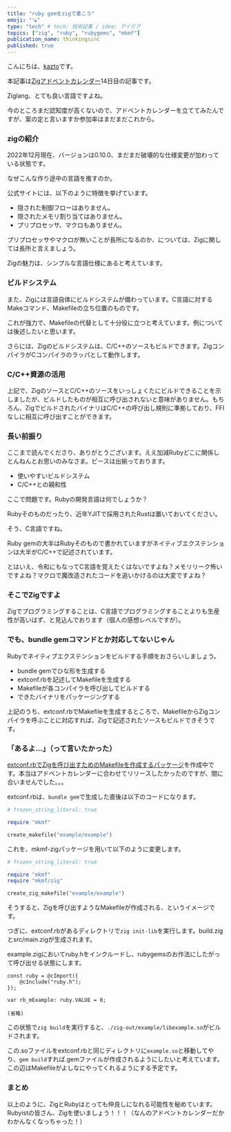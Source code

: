 ```yaml
---
title: "ruby gemをzigで書こう"
emoji: "🪚"
type: "tech" # tech: 技術記事 / idea: アイデア
topics: ["zig", "ruby", "rubygems", "mkmf"]
publication_name: thinkingsinc
published: true
---
```

こんにちは、[kazto](https://twitter.com/kazto_dev)です。

本記事は[Zigアドベントカレンダー](https://qiita.com/advent-calendar/2022/ziglang)14日目の記事です。

Ziglang、とても良い言語ですよね。

今のところまだ認知度が高くないので、アドベントカレンダーを立ててみたんですが、案の定と言いますか参加率はまだまだこれから。

### zigの紹介

2022年12月現在、バージョンは0.10.0、まだまだ破壊的な仕様変更が加わっている状態です。

なぜこんな作り途中の言語を推すのか。

公式サイトには、以下のように特徴を挙げています。

- 隠された制御フローはありません。
- 隠されたメモリ割り当てはありません。
- プリプロセッサ、マクロもありません。

プリプロセッサやマクロが無いことが長所になるのか、については、Zigに関しては長所と言えましょう。

Zigの魅力は、シンプルな言語仕様にあると考えています。

### ビルドシステム

また、Zigには言語自体にビルドシステムが備わっています。C言語に対するMakeコマンド、Makefileの立ち位置のものです。

これが強力で、Makefileの代替として十分役に立つと考えています。例については後述したいと思います。

さらには、Zigのビルドシステムは、C/C++のソースもビルドできます。ZigコンパイラがCコンパイラのラッパとして動作します。

### C/C++資源の活用

上記で、ZigのソースとC/C++のソースをいっしょくたにビルドできることを示しましたが、ビルドしたものが相互に呼び出されないと意味がありません。もちろん、ZigでビルドされたバイナリはC/C++の呼び出し規則に準拠しており、FFIなしに相互に呼び出すことができます。

### 長い前振り

ここまで読んでくださり、ありがとうございます。ええ加減Rubyどこに関係しとんねんとお思いのみなさま。ピースは出揃っております。

- 使いやすいビルドシステム
- C/C++との親和性

ここで問題です。Rubyの開発言語は何でしょうか？

Rubyそのものだったり、近年YJITで採用されたRustは置いておいてください。

そう、C言語ですね。

Ruby gemの大半はRubyそのもので書かれていますがネイティブエクステンションは大半がC/C++で記述されています。

とはいえ、令和にもなってC言語を覚えたくはないですよね？メモリリーク怖いですよね？マクロで魔改造されたコードを追いかけるのは大変ですよね？

### そこでZigですよ

Zigでプログラミングすることは、C言語でプログラミングすることよりも生産性が高いはず、と見込んでおります（個人の感想レベルですが）。

### でも、bundle gemコマンドとか対応してないじゃん

Rubyでネイティブエクステンションをビルドする手順をおさらいしましょう。

- bundle gemでひな形を生成する
- extconf.rbを記述してMakefileを生成する
- Makefileが各コンパイラを呼び出してビルドする
- できたバイナリをパッケージングする

上記のうち、extconf.rbでMakefileを生成するところで、MakefileからZigコンパイラを呼ぶことに対応すれば、Zigで記述されたソースもビルドできそうです。

### 「あるよ…」（って言いたかった）

[extconf.rbでZigを呼び出すためのMakefileを作成するパッケージ](https://github.com/kazto/mkmf-zig)を作成中です。本当はアドベントカレンダーに合わせてリリースしたかったのですが、間に合いませんでした。。。

extconf.rbは、`bundle gem`で生成した直後は以下のコードになります。

```ruby
# frozen_string_literal: true

require "mkmf"

create_makefile("example/example")
```

これを、mkmf-zigパッケージを用いて以下のように変更します。

```ruby
# frozen_string_literal: true

require "mkmf"
require "mkmf/zig"

create_zig_makefile("example/example")
```

そうすると、Zigを呼び出すようなMakefileが作成される、というイメージです。

つぎに、extconf.rbがあるディレクトリで`zig init-lib`を実行します。build.zigとsrc/main.zigが生成されます。

example.zigにおいてruby.hをインクルードし、rubygemsのお作法にしたがって呼び出せる状態にします。

```zig
const ruby = @cImport({
    @cInclude("ruby.h");
});

var rb_mExample: ruby.VALUE = 0;

(省略)
```

この状態で`zig build`を実行すると、`./zig-out/example/libexample.so`がビルドされます。

この.soファイルをextconf.rbと同じディレクトリに`example.so`と移動してやり、`gem build`すれば.gemファイルが作成されるようにしたいと考えています。この辺はMakefileがよしなにやってくれるようにする予定です。

### まとめ

以上のように、ZigとRubyはとっても仲良しになれる可能性を秘めています。Rubyistの皆さん、Zigを使いましょう！！！（なんのアドベントカレンダーだかわかんなくなっちゃった！）
